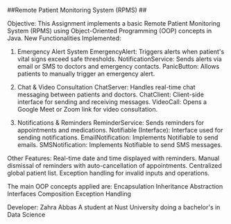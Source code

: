 ##Remote Patient Monitoring System (RPMS) ##

Objective:
This Assignment implements a basic Remote Patient Monitoring System (RPMS) using Object-Oriented Programming (OOP) concepts in Java.
New Functionalities Implemented:

1. Emergency Alert System
EmergencyAlert: Triggers alerts when patient's vital signs exceed safe thresholds.
NotificationService: Sends alerts via email or SMS to doctors and emergency contacts.
PanicButton: Allows patients to manually trigger an emergency alert.

3. Chat & Video Consultation
ChatServer: Handles real-time chat messaging between patients and doctors.
ChatClient: Client-side interface for sending and receiving messages.
VideoCall: Opens a Google Meet or Zoom link for video consultation.

4. Notifications & Reminders
ReminderService: Sends reminders for appointments and medications.
Notifiable (Interface): Interface used for sending notifications.
EmailNotification: Implements Notifiable to send emails.
SMSNotification: Implements Notifiable to send SMS messages.

Other Features:
Real-time date and time displayed with reminders.
Manual dismissal of reminders with auto-cancellation of appointments.
Centralized global patient list.
Exception handling for invalid inputs and operations.

The main OOP concepts applied are:
Encapsulation
Inheritance
Abstraction
Interfaces
Composition
Exception Handling

Developer:
Zahra Abbas
A student at Nust University doing a bachelor's in Data Science 
